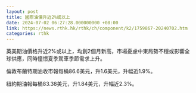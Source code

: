 ```yaml
---
layout: post
title: 國際油價升近2%或以上
date: 2024-07-02 06:27:28.000000000 +08:00
link: https://news.rthk.hk/rthk/ch/component/k2/1759867-20240702.htm
categories: rthk
---
```


英美期油價格升近2%或以上，均創2個月新高，市場憂慮中東局勢不穩或影響全球供應，同時憧憬夏季駕車季節需求上升。

倫敦布蘭特期油收市報每桶86.6美元，升1.6美元，升幅近1.9%。

紐約期油報每桶83.38美元，升1.84美元，升幅近2.3%。
